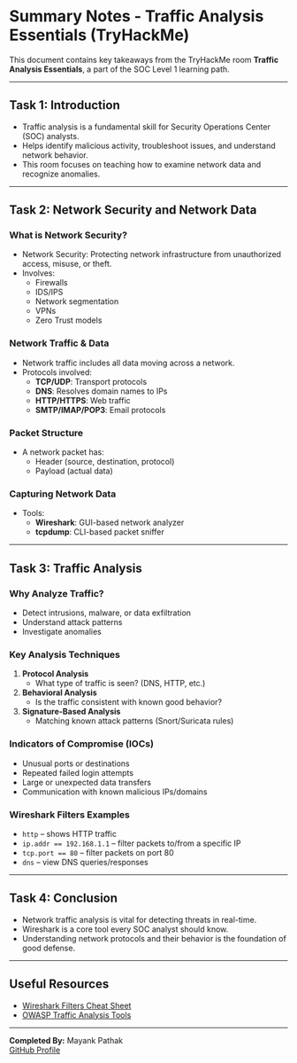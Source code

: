 # Summary Notes - Traffic Analysis Essentials (TryHackMe)

This document contains key takeaways from the TryHackMe room **Traffic Analysis Essentials**, a part of the SOC Level 1 learning path.

---

## Task 1: Introduction

- Traffic analysis is a fundamental skill for Security Operations Center (SOC) analysts.
- Helps identify malicious activity, troubleshoot issues, and understand network behavior.
- This room focuses on teaching how to examine network data and recognize anomalies.

---

## Task 2: Network Security and Network Data

### What is Network Security?

- Network Security: Protecting network infrastructure from unauthorized access, misuse, or theft.
- Involves:
  - Firewalls
  - IDS/IPS
  - Network segmentation
  - VPNs
  - Zero Trust models

### Network Traffic & Data

- Network traffic includes all data moving across a network.
- Protocols involved:
  - **TCP/UDP**: Transport protocols
  - **DNS**: Resolves domain names to IPs
  - **HTTP/HTTPS**: Web traffic
  - **SMTP/IMAP/POP3**: Email protocols

### Packet Structure

- A network packet has:
  - Header (source, destination, protocol)
  - Payload (actual data)

### Capturing Network Data

- Tools:
  - **Wireshark**: GUI-based network analyzer
  - **tcpdump**: CLI-based packet sniffer

---

## Task 3: Traffic Analysis

### Why Analyze Traffic?

- Detect intrusions, malware, or data exfiltration
- Understand attack patterns
- Investigate anomalies

### Key Analysis Techniques

1. **Protocol Analysis**
   - What type of traffic is seen? (DNS, HTTP, etc.)
2. **Behavioral Analysis**
   - Is the traffic consistent with known good behavior?
3. **Signature-Based Analysis**
   - Matching known attack patterns (Snort/Suricata rules)

### Indicators of Compromise (IOCs)

- Unusual ports or destinations
- Repeated failed login attempts
- Large or unexpected data transfers
- Communication with known malicious IPs/domains

### Wireshark Filters Examples

- `http` – shows HTTP traffic
- `ip.addr == 192.168.1.1` – filter packets to/from a specific IP
- `tcp.port == 80` – filter packets on port 80
- `dns` – view DNS queries/responses

---

## Task 4: Conclusion

- Network traffic analysis is vital for detecting threats in real-time.
- Wireshark is a core tool every SOC analyst should know.
- Understanding network protocols and their behavior is the foundation of good defense.

---

## Useful Resources

- [Wireshark Filters Cheat Sheet](https://cheatography.com/stefano-picco/cheat-sheets/wireshark-display-filter/)
- [OWASP Traffic Analysis Tools](https://owasp.org/www-community/Vulnerability_Scanning_Tools)

---

**Completed By:** Mayank Pathak  
[GitHub Profile](https://github.com/MayankQuery)
